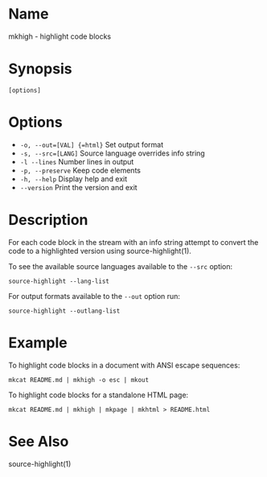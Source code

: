 # Name

mkhigh - highlight code blocks

# Synopsis

```
[options]
```

# Options

* `-o, --out=[VAL] {=html}` Set output format
* `-s, --src=[LANG]` Source language overrides info string
* `-l --lines` Number lines in output
* `-p, --preserve` Keep code elements
* `-h, --help` Display help and exit
* `--version` Print the version and exit

# Description

For each code block in the stream with an info string attempt to convert the code to a highlighted version using source-highlight(1).

To see the available source languages available to the `--src` option:

```shell
source-highlight --lang-list
```

For output formats available to the `--out` option run:

```shell
source-highlight --outlang-list
```

# Example

To highlight code blocks in a document with ANSI escape sequences:

```shell
mkcat README.md | mkhigh -o esc | mkout
```

To highlight code blocks for a standalone HTML page:

```shell
mkcat README.md | mkhigh | mkpage | mkhtml > README.html
```

# See Also

source-highlight(1)
